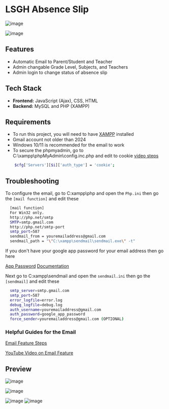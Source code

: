 # LSGH Absence Slip
![image](https://github.com/user-attachments/assets/62821cd1-5264-45d2-a615-cd10ef594d85)

![image](https://github.com/user-attachments/assets/03216361-0aea-4759-9573-d3d5e16cf2be)

## Features
- Automatic Email to Parent/Student and Teacher
- Admin changable Grade Level, Subjects, and Teachers
- Admin login to change status of absence slip
  
## Tech Stack
- **Frontend:** JavaScript (Ajax), CSS, HTML
- **Backend:** MySQL and PHP (XAMPP)


## Requirements
- To run this project, you will need to have [XAMPP](https://www.apachefriends.org/download.html) installed 
- Gmail account not older than 2024
- Windows 10/11 is recommended for the email to work
- To secure the phpmyadmin, go to C:\xampp\phpMyAdmin\config.inc.php and edit to cookie [video steps](https://youtu.be/LltCLFxQ2Yk?si=AbBG43zsRuVZp2nM)
```bash
    $cfg['Servers'][$i]['auth_type'] = 'cookie';
```


## Troubleshooting

To configure the email, go to C:xampp\php and open the `Php.ini` then go the `[mail function]` and edit these

```bash
  [mail function]
  For Win32 only.
  http://php.net/smtp
  SMTP=smtp.gmail.com
  http://php.net/smtp-port
  smtp_port=587
  sendmail_from = youremailaddress@gmail.com
  sendmail_path = "\"C:\xampp\sendmail\sendmail.exe\" -t"
```

If you don't have your google app password for your email address then go here

[App Password](https://myaccount.google.com/apppasswords)
[Documentation](https://support.google.com/accounts/answer/185833?hl=en#:~:text=Create%20%26%20use%20App%20Passwords)


Next go to C:xampp\sendmail and open the `sendmail.ini` then go the `[sendmail]` and edit these

```bash
  smtp_server=smtp.gmail.com
  smtp_port=587
  error_logfile=error.log
  debug_logfile=debug.log
  auth_username=youremailaddress@gmail.com
  auth_password=google_app_password
  force_sender=youremailaddress@gmail.com (OPTIONAL)
```

### Helpful Guides for the Email

[Email Feature Steps](https://www.codingnepalweb.com/configure-xampp-to-send-mail-from-localhost/)

[YouTube Video on Email Feature](https://youtu.be/KA2UB3pxEtg?si=2_AK-gLmpzjFWim0)

## Preview
![image](https://github.com/user-attachments/assets/e1f8fb4a-c352-4f5c-9ddc-a93fba2d277d)

![image](https://github.com/user-attachments/assets/f2cf3734-770b-4140-b9d9-84be989feaa7)

![image](https://github.com/user-attachments/assets/4c4cda30-2f85-4819-b67c-949f9a608552)
![image](https://github.com/user-attachments/assets/8b303060-9a44-41ac-9068-bf8ff70712d5)



